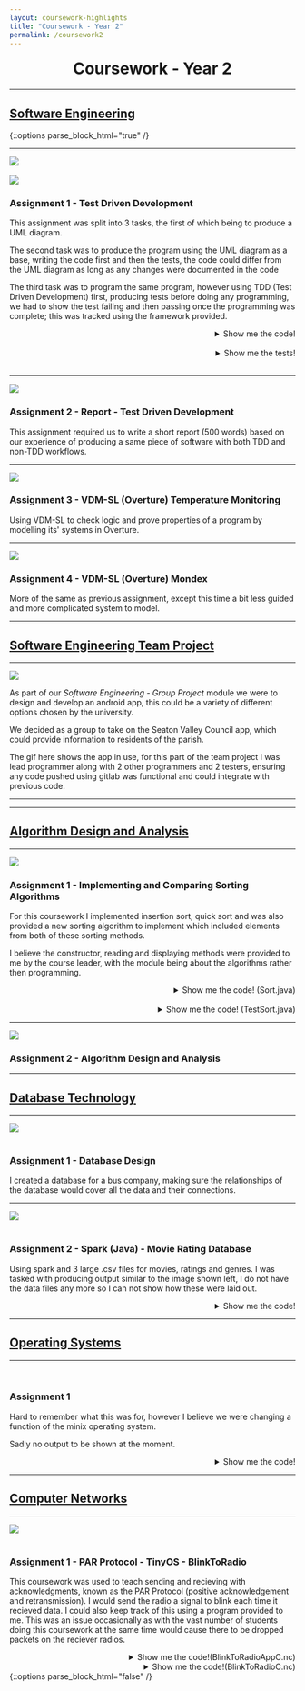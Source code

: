 ```yaml
---
layout: coursework-highlights
title: "Coursework - Year 2"
permalink: /coursework2
---
```


<h1 style="text-align:center;margin-top:20px;">Coursework - Year 2</h1>
<div class="row">
  <hr>
  <h2><a href="https://www.ncl.ac.uk/module-catalogue/module.php?code=CSC2021">Software Engineering</a></h2>
</div>
{::options parse_block_html="true" /}
<div class="row">
<hr>
<div class="row">
<div class="col-sm-6">
<img class="enlarge" src="/img/coursework/UMLdiagram.png" style="max-width:90%" max-height="350"><br><br>
<img class="enlarge" src="/img/coursework/TDDtests.png" style="max-width:90%" max-height="350">
</div>
<div class="col-sm-6">
<h3>Assignment 1 - Test Driven Development</h3>
<p>This assignment was split into 3 tasks, the first of which being to produce a UML diagram.</p>
<p>The second task was to produce the program using the UML diagram as a base, writing the code first and then the tests, the code could differ from the UML diagram as long as any changes were documented in the code</p>
<p>The third task was to program the same program, however using TDD (Test Driven Development) first, producing tests before doing any programming, we had to show the test failing and then passing once the programming was complete; this was tracked using the framework provided.</p>
</div>
</div>
<div class="row">
<details><summary markdown="span" style="text-align:right">Show me the code!</summary>

```java
package com.example.tddCoursework.Part1And2CodeAndTest;

import java.util.ArrayList;

public class RecordManagerNonTDD {
	String officeName;
	ArrayList<EmployeeNonTDD> employees = new ArrayList<EmployeeNonTDD>();
	
	
	RecordManagerNonTDD(String officeName){
		this.officeName = officeName;
	}
	
	public ArrayList<EmployeeNonTDD> getAllEmployees(){
		return employees;
	}
	
	public void addEmployee(EmployeeNonTDD employee){
		employees.add(employee);
	}
	
	public void addEmployee(String name, String address, String phoneNumber, String department, String dateStarted){
		employees.add(new EmployeeNonTDD(name,address,phoneNumber,department,dateStarted));
	}
	
	public String getAllEmployeeDetails(){
		String str = "";
		for(EmployeeNonTDD emp : employees){
			str += emp.toString();
		}
		
		return str;
		
	}
	
}

import java.util.ArrayList;

public class EmployeeNonTDD {
	final int STAFF_ID;
	public static int id = 0;
	String name;
	String address;
	String phoneNumber;
	String department;
	String dateStarted;
	ArrayList<TrainingRecordNonTDD> trainingRecords = new ArrayList<TrainingRecordNonTDD>();
	
	EmployeeNonTDD(String name, String address, String phoneNumber, String department, String dateStarted){
		
		this.STAFF_ID = id++;
		this.name = name;
		this.address = address;
		this.phoneNumber = phoneNumber;
		this.department = department;
		this.dateStarted = dateStarted;
	}
	
	public String toString(){
		String str = String.format(" %d %s %s %s %s %s Training Records[",this.STAFF_ID,this.name,this.address,this.phoneNumber,this.department,this.dateStarted);
		if (this.trainingRecords.size() < 1){
			str += "n/a";
		} else {
		for(TrainingRecordNonTDD tr : this.trainingRecords){
			str += tr.toString();
			if(tr != this.trainingRecords.get(trainingRecords.size()-1))
				str += ", ";
		}
		}
		str += "];";
		return str;	
	}
}

public class TrainingRecordNonTDD {

	String qualificationName;
	String dateAchieved;
	String levelOfQualification;
	
	TrainingRecordNonTDD(String qualificationName, String levelOfQualification ,String dateAchieved){
		this.qualificationName = qualificationName;
		this.dateAchieved = dateAchieved;
		this.levelOfQualification = levelOfQualification;
	}
	
	public String toString(){
		
		String tr = String.format("%s %s %s", this.qualificationName,this.levelOfQualification,this.dateAchieved);
		
		return tr;
	}
}
```

</details>
<br/>
<details><summary markdown="span" style="text-align:right">Show me the tests!</summary>

```java
package com.example.tddCoursework.Part1And2CodeAndTest;

import static org.junit.Assert.*;

import org.junit.*;

public class RecordManagerTestPart2 {
	
	public RecordManagerNonTDD rm,anotherRm;
	public EmployeeNonTDD testEmployee;
	public EmployeeNonTDD stevenKirby;
	
	@Before
	public void setUp(){
		
		rm = new RecordManagerNonTDD("Test");
		anotherRm = new RecordManagerNonTDD("Another");
		
		stevenKirby = new EmployeeNonTDD("Steven Kirby","17 Exam Lane","07432965778","Sales","15/11/2017");
		testEmployee = new EmployeeNonTDD("Test Man","28 Test Hill","07422945322","IT","12/11/2017");

		rm.addEmployee(stevenKirby);
		rm.addEmployee(testEmployee);
		
		stevenKirby.trainingRecords.add(new TrainingRecordNonTDD("BSC Computer Science","First","10/11/2017"));
		testEmployee.trainingRecords.add(new TrainingRecordNonTDD("BSC Biomedical Studies","Pass","05/02/2016"));

		testEmployee.trainingRecords.add(new TrainingRecordNonTDD("BSC Biomedical Studies 2","First","01/07/2016"));
		testEmployee.trainingRecords.add(new TrainingRecordNonTDD("BSC Biomedical Studies 3","Second","08/04/2017"));
		
		EmployeeNonTDD.id = 0;
	}
	
	
	
	@Test
	public void testRecordManager() {
		assertTrue(rm != null);
		
	}
	
	@Test
	public void testMultipleRecordManagers(){
		assertTrue(rm != null && anotherRm !=null && rm != anotherRm);
	}

	@Test
	public void testGetAllEmployees() {
		assertEquals(rm.employees,rm.getAllEmployees());
		
	}

	@Test
	public void testAddEmployee() {
		assertEquals(stevenKirby,rm.employees.get(0));
	}

	@Test
	public void testGetAllEmployeeDetails(){
		assertEquals(" 0 Steven Kirby 17 Exam Lane 07432965778 Sales 15/11/2017 Training Records[BSC Computer Science First 10/11/2017]; 1 Test Man 28 Test Hill 07422945322 IT 12/11/2017 Training Records[BSC Biomedical Studies Pass 05/02/2016, BSC Biomedical Studies 2 First 01/07/2016, BSC Biomedical Studies 3 Second 08/04/2017];",rm.getAllEmployeeDetails());
	}
	
	@Test
	public void testNoTrainingRecords(){
		
		stevenKirby.trainingRecords.remove(0);
		assertEquals(" 0 Steven Kirby 17 Exam Lane 07432965778 Sales 15/11/2017 Training Records[n/a]; 1 Test Man 28 Test Hill 07422945322 IT 12/11/2017 Training Records[BSC Biomedical Studies Pass 05/02/2016, BSC Biomedical Studies 2 First 01/07/2016, BSC Biomedical Studies 3 Second 08/04/2017];",rm.getAllEmployeeDetails());
	}
}
```
	
</details>
<br/>
</div>
</div>
<div class="row">
<hr>
<div class="col-sm-6">
<img class="enlarge" src="/img/coursework/TDDreport.png" style="max-width:90%" max-height="350">
</div>
<div class="col-sm-6">
<h3>Assignment 2 - Report - Test Driven Development</h3>
<p>This assignment required us to write a short report (500 words) based on our experience of producing a same piece of software with both TDD and non-TDD workflows.</p>
</div>
</div>
<div class="row">
<hr>
<div class="col-sm-6">
<img class="enlarge" src="/img/coursework/VDM.png" style="max-width:90%;max-height=350px">
</div>
<div class="col-sm-6">
<h3>Assignment 3 - VDM-SL (Overture) Temperature Monitoring</h3>
<p>Using VDM-SL to check logic and prove properties of a program by modelling its' systems in Overture.</p>
</div>
</div>
<div class="row">
<hr>
<div class="col-sm-6">
<img class="enlarge" src="/img/coursework/Mondex.png" style="max-width:90%;max-height=350px">
</div>
<div class="col-sm-6">
<h3>Assignment 4 - VDM-SL (Overture) Mondex</h3>
<p>More of the same as previous assignment, except this time a bit less guided and more complicated system to model.</p>
</div>
</div>
<div class="row">
<hr>
<h2><a href="https://www.ncl.ac.uk/module-catalogue/module.php?code=CSC2022">Software Engineering Team Project</a></h2>
</div>
<div class="row">
<hr>
<div class="col-sm-6">
<img class="enlarge" src="/img/coursework/SeatonValleyDemo.gif" style="max-width:90%;max-height:350px">
</div>
<div class="col-sm-6">
<p>As part of our <em>Software Engineering - Group Project</em> module we were to design and develop an android app, this could be a variety of different options chosen by the university.</p>
<p>We decided as a group to take on the Seaton Valley Council app, which could provide information to residents of the parish.</p>
<p>The gif here shows the app in use, for this part of the team project I was lead programmer along with 2 other programmers and 2 testers, ensuring any code pushed using gitlab was functional and could integrate with previous code.</p>
</div>
<hr>
</div>
<div class="row">
<hr>
<h2><a href="https://www.ncl.ac.uk/module-catalogue/module.php?code=CSC2023">Algorithm Design and Analysis</a></h2>
</div>
<div class="row">
<hr>
<div class="col-sm-6">
<img class="enlarge" src="/img/coursework/SortingAlgos.png" style="max-width:90%;max-height=350px">
</div>
<div class="col-sm-6">
<h3>Assignment 1 - Implementing and Comparing Sorting Algorithms</h3>
<p>For this coursework I implemented insertion sort, quick sort and was also provided a new sorting algorithm to implement which included elements from both of these sorting methods.</p>
<p>I believe the constructor, reading and displaying methods were provided to me by the course leader, with the module being about the algorithms rather then programming.</p>
</div>
</div>
<div class="row">
<details><summary markdown="span" style="text-align:right">Show me the code! (Sort.java)</summary>

```java

/*****************************************************/
/***     Initial Author: Jason Steggles 20/09/17   ***/
/***     Extended by: Steven Kirby  Date 24/10/17  ***/
/*****************************************************/

import java.io.*;
import java.text.*;
import java.util.*;

public class Sort {

	/** Array of integers to sort **/
	private int[] A;

	/** Size of the array **/
	private int size;

	/** Number of elements actually used in array **/
	private int usedSize;

	/** Global variables for counting sort comparisons **/
	public int compIS;
	/** Global comparison count for Insertion Sort **/
	public int compQS;
	/** Global comparison count for Quicksort **/
	public int compNewS;

	/** Global comparison count for new sort **/

	/*****************/
	/** Constructor **/
	/*****************/
	Sort(int max) {
		/** Initialiase global sort count variables **/
		compIS = 0;
		compQS = 0;
		compNewS = 0;

		/** Initialise size variables **/
		usedSize = 0;
		size = max;

		/** Create Array of Integers **/
		A = new int[size];
	}

	public int getArraySize() {
		return usedSize;
	}

	/*********************************************/
	/*** Read a file of integers into an array ***/
	/*********************************************/
	public void readIn(String file) {
		try {
			/** Initialise loop variable **/
			usedSize = 0;

			/** Set up file for reading **/
			FileReader reader = new FileReader(file);
			Scanner in = new Scanner(reader);

			/** Loop round reading in data while array not full **/
			while (in.hasNextInt() && (usedSize < size)) {
				A[usedSize] = in.nextInt();
				usedSize++;
			}

		} catch (IOException e) {
			System.out.println("Error processing file " + file);
		}
	}

	/**********************/
	/*** Display array ***/
	/**********************/
	public void display(int line, String header) {
		/*** Integer Formatter - three digits ***/
		NumberFormat FI = NumberFormat.getInstance();
		FI.setMinimumIntegerDigits(3);

		/** Print header string **/
		System.out.print("\n" + header);

		/** Display array data **/
		for (int i = 0; i < usedSize; i++) {
			/** Check if new line is needed **/
			if (i % line == 0) {
				System.out.println();
			}

			/** Display an array element **/
			System.out.print(FI.format(A[i]) + " ");
		}
	}

	/** Insertion Sort Algorithm **/
	public void insertion() {
		// Loop through the array, for N - 1
		for (int i = 1; i < A.length; i++) {
			int key = A[i];
			/*
			 * Store an extra pointer as j variable to loop through array
			 * without affecting i variable
			 */
			int j = i;
			// Check to ensure we don't have a out of bounds exception at -1 of
			// array which doesn't exist.
			// also checks to see if the pointer is in the right place by
			// checking if the value to the left in the array is bigger then it.
			while (j > 0 && key < A[j - 1]) {
				// comparison was made so we would increment the counter.
				compIS++;
				// move values up the array as we know the key should be lower
				// then this.
				A[j] = A[j - 1];
				// decrement j to check the next value in the array.
				j -= 1;
			}
			// when we find the right place even though the while loop is false
			// we need to increment the counter.
			compIS++;
			// insert key into the correct place in the array.
			A[j] = key;
		}

	}

	/** QuickSort Algorithm **/
	public void quick(int L, int R) {
		// if pointers haven't crossed during recursion.
		if (R > L) {
			// partition the left side then the right side.
			int p = partition(L, R);
			quick(L, p - 1);
			quick(p + 1, R);
		}
	}

	/**
	 * Method to partition array from left pointer to right pointer in array.
	 **/
	public int partition(int L, int R) {
		int pL = L;
		int pR = R;
		// value always always right value to start (pivot)
		int v = A[R];

		// if pointers haven't crossed yet
		while (pL < pR) {

			// starting from the left pointer, keep moving right in array until
			// a value less then the pivot is found
			while (A[pL] < v) {
				pL += 1;
				compQS++;
			}
			compQS++;
			// then check from the right pointer and move to the left, ensuring
			// we don't move past the original left pointer
			while (A[pR] >= v && pR > L) {
				pR -= 1;
				compQS++;
			}
			compQS++;
			// swap the values of the pointers if left pointer still smaller the
			// right pointer
			if (pL < pR) {
				swap(pL, pR);
			}
		}
		// swap the value with the original pivot.
		swap(pL, R);
		// return the new left pointer.
		return pL;
	}

	/** Method to swap one element in an array with another **/
	public void swap(int L, int R) {
		// Temporarily store value in variable before overwriting it.
		int temp = A[L];
		A[L] = A[R];
		// and finally writing it to the swap counterpart.
		A[R] = temp;
	}

	/** New Sorting Algorithm **/
	public void newsort() {
		// for each position in array starting from index 0
		int pos = 0;
		while (pos < A.length - 1) {
			// find the minimum value in the array that hasn't been sorted yet.
			int min = findMinFrom(pos);

			// check which array index is the minimum value
			for (int i = pos; i < A.length; i++) {
				if (A[i] == min) {
					// swap it into position
					swap(i, pos);
					// increase the position to find the next minimum
					pos += 1;
				}
				compNewS++;
			}
		}
	}

	/**
	 * Method to find and return the next minimum value in the array after a
	 * given position
	 **/
	public int findMinFrom(int pos) {
		int min = A[pos];
		for (int i = pos + 1; i < A.length; i++) {
			// if value is smaller, it becomes the new minimum
			if (A[i] < min) {
				min = A[i];
			}
			compNewS++;
		}
		return min;

	}
} /** End of Sort Class **/

```

</details>
<br/>
<details><summary markdown="span" style="text-align:right">Show me the code! (TestSort.java)</summary>

```java

/*************************************************/
/***    Test class for Sort class    	       ***/
/***                                           ***/
/***    Author: Steven Kirby    24/10/2017     ***/
/*************************************************/

public class TestSort {
	public static void main(String[] args) {

		// tests using each file as required, array size, test file, which
		// algorithms to test(insertion,quick,new)
		test(15, "test1.txt", true, true, false);
		test(15, "test2.txt", true, true, false);
		test(100, "test3.txt", true, true, true);
		test(100, "test4.txt", true, true, true);
		test(100, "test5.txt", true, false, true);

	}

	// method for calling whichever tests are required for each array test file.
	public static void test(int maxArraySize, String testfile, boolean i, boolean q, boolean n) {

		// read in and display array before it is sorted
		Sort beforeSorting = new Sort(maxArraySize);
		beforeSorting.readIn(testfile);
		beforeSorting.display(10, "Array Before Sorting using " + testfile);
		System.out.println("\n");

		// insertion sort test
		if (i) {
			Sort sortTestInsertion = new Sort(maxArraySize);
			sortTestInsertion.readIn(testfile);
			sortTestInsertion.insertion();
			sortTestInsertion.display(10, "Insertion Test using " + testfile);
			System.out.println("\n   Insertion sort comparison counter: " + sortTestInsertion.compIS);
		}
		// quick sort test
		if (q) {
			Sort sortTestQuick = new Sort(maxArraySize);
			sortTestQuick.readIn(testfile);
			sortTestQuick.quick(0, sortTestQuick.getArraySize() - 1);
			sortTestQuick.display(10, "\nQuickSort Test using " + testfile);
			System.out.println("\n   Quicksort comparison counter: " + sortTestQuick.compQS);
		}
		// new sort test
		if (n) {
			Sort sortTestNew = new Sort(maxArraySize);
			sortTestNew.readIn(testfile);
			sortTestNew.newsort();
			sortTestNew.display(10, "\nNewSort Test using " + testfile);
			System.out.println("\n   Newsort comparison counter: " + sortTestNew.compNewS);
		}
		System.out.println("\n------------------------------------------\n");
	}

} /** End of Test class **/

```

</details>
</div>

<div class="row">
<hr>
<div class="col-sm-6">
<img class="enlarge" src="/img/coursework/RopeCutting.png" style="max-width:90%;max-height=350px">
</div>
<div class="col-sm-6">
<h3>Assignment 2 - Algorithm Design and Analysis</h3>
<p></p>
</div>
</div>
<div class="row">
<hr>
<h2><a href="https://www.ncl.ac.uk/module-catalogue/module.php?code=CSC2024">Database Technology</a></h2>
</div>
<div class="row">
<hr>
<div class="col-sm-6">
<img class="enlarge" src="/img/coursework/DatabaseDesign.png" style="max-width:90%;max-height=350px"><br><br>
</div>
<div class="col-sm-6">
<h3>Assignment 1 - Database Design</h3>
<p>I created a database for a bus company, making sure the relationships of the database would cover all the data and their connections.</p>
</div>
</div>
<div class="row">
<hr>
<div class="col-sm-6">
<img class="enlarge" src="/img/coursework/SparkOutput.png" style="max-width:90%;max-height=350px"><br><br>
</div>
<div class="col-sm-6">
<h3>Assignment 2 - Spark (Java) - Movie Rating Database </h3>
<p>Using spark and 3 large .csv files for movies, ratings and genres. I was tasked with producing output similar to the image shown left, I do not have the data files any more so I can not show how these were laid out.</p>
</div>
</div>
<div class="row">
<details><summary markdown="span" style="text-align:right">Show me the code!</summary>
	
```java
package sparkCoursework;

import java.io.BufferedWriter;
import java.io.FileWriter;
import java.io.IOException;
import java.util.Arrays;
import java.util.List;

import org.apache.log4j.Level;
import org.apache.log4j.LogManager;
import org.apache.spark.SparkConf;
import org.apache.spark.api.java.JavaSparkContext;
import org.apache.spark.sql.Dataset;
import org.apache.spark.sql.Row;
import org.apache.spark.sql.SparkSession;
import static org.apache.spark.sql.functions.*;

public class coursework {

	private static String PATH = Messages.getString("Coursework.0"); //$NON-NLS-1$
	private static String MOVIES_DATA = "movies.csv";
	private static String RATINGS     = "ratings.csv";
	private static String MOVIE_GENRE_DATA = "movieGenres.csv";
	
	static SparkConf conf = new SparkConf().setMaster("local").setAppName("My App");
	static JavaSparkContext sc = new JavaSparkContext(conf);
	static SparkSession spark = SparkSession.builder().appName("Java Spark SQL basic example")
			.config("spark.some.config.option", "some-value").getOrCreate();
	
	static boolean headers = false;
	public static void main(String[] args) {
		// TODO Auto-generated method stub

		LogManager.getLogger("org").setLevel(Level.ERROR);
		
		System.out.println("Step 1");
		//Step 1 - load data and print schemas
		Dataset<Row> movies = LoadMoviesData();
		movies.printSchema();
		Dataset<Row> ratings = LoadRatingsData();
		ratings.printSchema();
		
		System.out.println("Step 2 - no info to show");
		//Step 2 - CSV WRITER APPENDS TO FILE SO MAY NEED TO COMMENT THIS OUT IF YOU RUN CODE
		//Takes 5-10 minutes
		//Put data into lists 
		List<Row> movieList = movies.select("movieId").collectAsList();
		List<Row> genresList = movies.select("genres").collectAsList();
		//list to hold individual genres
		List<String> movieGenre;
		//index
		int i = 0;
		for(Row m : movieList ){
		//Split genres and remove [ and ]
			movieGenre = Arrays.asList((genresList.get(i).toString().replace("[","").replace("]","").split("\\|")));
			for(String g : movieGenre){
				//method to output to CSV
				outputToCSV(m.toString().replace("[", "").replace("]", "") + "," + g.toString());
			}
				i++;
		}
		System.out.println("Step 3");
		//Step 3
		
		//load newly created csv file data
		Dataset<Row> movieGenres = LoadMovieGenresData();
		movieGenres.printSchema();
		//show top 50
		movieGenres.orderBy(movieGenres.col("movieId").desc()).show(50);
		
		System.out.println("Step 4");
		//Step 4
		//count after grouping genres together and rename count column
		Dataset<Row> genrePopularity = movieGenres.groupBy(movieGenres.col("genre")).count().withColumnRenamed("count", "moviesCount");
		genrePopularity.printSchema();
		//show top 10 most popular genres
		genrePopularity.orderBy(genrePopularity.col("moviesCount").desc()).show(10);
		
		System.out.println("Step 5");
		//Step 5
		Dataset<Row> topTen = genrePopularity.orderBy(genrePopularity.col("moviesCount").desc()).limit(10);
		//get table of all users that have rated a movie of the top 10 genre
		Dataset<Row> joinedData = ratings.join(movieGenres,"movieId").join(topTen,"genre");
		//group genre and userId to see each count of genre each user has
		Dataset<Row> userGenre = joinedData.groupBy(joinedData.col("genre"),joinedData.col("userId")).count();
		//order by the most then remove any data that has the same genre after this top one is found, could also use max
		Dataset<Row> ugPairs = userGenre.orderBy(userGenre.col("genre"),userGenre.col("count").desc()).dropDuplicates("genre");
		ugPairs.printSchema();
		ugPairs.select(ugPairs.col("genre"),ugPairs.col("userId")).show();
		
		System.out.println("Step 6");
		//Step 6
		//count how many movies user has rated
		Dataset<Row> numMoviesPerUser = ratings.groupBy(ratings.col("userId")).count().withColumnRenamed("count", "ratingsCount");
		//get the top 10 users
		Dataset<Row> top10NumMoviesPerUser = numMoviesPerUser.orderBy(numMoviesPerUser.col("ratingsCount").desc()).limit(10);
		top10NumMoviesPerUser.printSchema();
		top10NumMoviesPerUser.show();
		//see what genre they have most reviewed
		Dataset<Row> top10CommonGenre = ratings.join(movieGenres,"movieId").join(top10NumMoviesPerUser,"userId");
		Dataset<Row> commonGenre = top10CommonGenre.groupBy(top10CommonGenre.col("userId"), top10CommonGenre.col("genre")).count().withColumnRenamed("genre", "mostCommonGenre");
		commonGenre.printSchema();
		//remove any other data for that user after highest genre is found for that user, join numMoviesPerUser again to be able to see their original ratingsCount
		commonGenre.orderBy(commonGenre.col("count").desc()).dropDuplicates("userId").join(numMoviesPerUser, "userId").select("userId","ratingsCount","mostCommonGenre").show();
		
		System.out.println("Step 7");
		//Step 7
		//group data of the same movieId to find the average and variance of the ratings that were left for them, renamed columns
		Dataset<Row> avgRating = ratings.groupBy(ratings.col("movieId")).agg(avg("rating"),variance("rating")).withColumnRenamed("var_samp(rating)", "variance").withColumnRenamed("avg(rating)","averageRating");
		//show the top 10 rated
		avgRating.orderBy(avgRating.col("averageRating").desc()).limit(10).show();
		}


	private static Dataset<Row> LoadRatingsData() {
		return spark.read().option("inferSchema", true).option("header", true).option("multLine", true)
				.option("mode", "DROPMALFORMED").csv(PATH + RATINGS);
	}

	private static Dataset<Row> LoadMoviesData() {
		return spark.read().option("inferSchema", true).option("header", true).option("multLine", true)
				.option("mode", "DROPMALFORMED").csv(PATH + MOVIES_DATA);
	}
	
	private static Dataset<Row> LoadMovieGenresData() {
		return spark.read().option("inferSchema", true).option("header", true).option("multLine", true)
				.option("mode", "DROPMALFORMED").csv(PATH + MOVIE_GENRE_DATA);
	}
	

	public static void outputToCSV(String str) {

		try {
			// new file with append true
			FileWriter w = new FileWriter("src/main/resources/movieGenres.csv", true);
			BufferedWriter b = new BufferedWriter(w);

			// if the headers have not already been written to the file, then
			// write them
			if (!headers) {
				b.write("movieId,genre\n");
				headers = true;
			}
			
			b.write(str + "\n");
			b.flush();
			b.close();

		} catch (IOException e) {
			// TODO Auto-generated catch block
			e.printStackTrace();
		}

	}
}
```
	
</details>
</div>
<div class="row">
<hr>
<h2><a href="https://www.ncl.ac.uk/module-catalogue/module.php?code=CSC2025">Operating Systems</a></h2>
</div>
<div class="row">
<hr>
<div class="col-sm-6">
<img src="" style="max-width:90%;max-height=350px"><br><br>
</div>
<div class="col-sm-6">
<h3>Assignment 1</h3>
<p>Hard to remember what this was for, however I believe we were changing a function of the minix operating system.</p>
<p>Sadly no output to be shown at the moment.</p>
</div>
<div class="row">
<details><summary markdown="span" style="text-align:right">Show me the code!</summary>

```c
/*
 * Student Name : Steven Kirby
 * Student Number : 16027577
 * Date : 14/11/2017
 */
#include <errno.h>
#include <limits.h>
#include <stdio.h>
#include <stdlib.h>
#include <string.h>

#include "arraylib.h"

/* error message format for fatalerror */
static const char *ERR_FMT = "%s:%d - %s, errno %d: %s\n";

array *newarray(int len) {
/* check if array will be of valid length */
	if(len < 1){
		errno = EINVAL;
		return NULL;
	}

/* dynamic allocation of array struct */
	array *struc = (array *) malloc(sizeof(array));

/* allocate array, giving it enough size for len of ints */
	int* newArray = calloc(len,sizeof(int));

/* assign length and pointer to fields of array struct */
	struc->ai = newArray;
	struc->len = len;

/* if allocation of memory failed set errno and release any memory allocation, then return NULL */
	if(!struc || !newArray){
		errno = ENOMEM;	
		delarray(struc);
		return NULL;
	} 
/* if all successful will return pointer to array struct */
	return struc;
}


int get(array *arr, int idx) {

/* check for any errors, set errno and return the minimum value of int if any error */
	if(arr == NULL || arr->ai == NULL|| idx >= arr->len || idx < 0){
		errno = EINVAL;
		return INT_MIN;
	}

/* returns value in ai[x] */
	return arr->ai[idx];
}
                
void set(array *arr, int idx, int value) {
  
/* check for any errors, set errno if any error */
	if(arr == NULL || arr->ai == NULL || idx >= arr->len || idx < 0){
		errno = EINVAL;

/* needs else as doesnt return on error (void method) */
	} else {

/* set value of ai[x] to the value given */
	arr->ai[idx] = value;
	}
}

void foreach(array *arr, applyfunction applyf) { 

/* check to see if all conditions of foreach method specification are met */
	if(arr && arr->ai && applyf && arr->len > 0){	

/* loop iterates through each value in array to apply function to  */
		for (int a = 0;a < arr->len;a++){

/* stores the resulting value of applyf in the array at index a */
			arr->ai[a] = applyf(arr,a);
		}    
	}
}

void print(FILE *stream, array *arr) {

/* string always starts with [ */
	fprintf(stream,"[");

/* check for errors */
	if(arr && arr->ai && arr->len > 0){

/* loop through the array, printing each value out */
		for(int i = 0; i < arr->len; i++){
			fprintf(stream," %i,",arr->ai[i]);
		}	
	}

/* close the string whether errors were found or not*/
	fprintf(stream," ]");
} 
        
THE FOLLOWING FUNCTIONS ARE IMPLEMENTED FOR YOU - DO NOT CHANGE

/* see println comments in arraylib.h */
void println(FILE *stream, array *arr) {
    print(stream, arr);
    fprintf(stream, "\n");
}

/* see delarray comments in arraylib.h */
void delarray(array *arr) {
    if (arr) { 
        if (arr->ai) 
            free(arr->ai);
        free(arr);
    }
}

/* see fatalerror comments in arraylib.h */
void fatalerror(int line, char *msg) {
    fprintf(stderr, ERR_FMT, __FILE__, line, msg, errno, strerror(errno));
    exit(EXIT_FAILURE);
}

/* see newarray_e comments in arraylib.h */
array *newarray_e(int len) {
    array *arr = newarray(len);
    
    if (!arr)
        fatalerror(__LINE__, "array allocation failed");
        
    return arr;
}

/* see get_e comments in arraylib.h */
int get_e(array *arr, int idx) {
    int val = get(arr, idx);
    
    if (val == INT_MIN && errno == EINVAL)
        fatalerror(__LINE__, "null array or index out of bounds");
    
    return val;
}
        
/* see set_e comments in arraylib.h */
void set_e(array *arr, int idx, int value) {
    set(arr, idx, value);
    
    if (errno == EINVAL)
        fatalerror(__LINE__, "null array or index out of bounds");
}
```

</details>
</div>
</div>

<div class="row">
<hr>
<h2><a href="https://www.ncl.ac.uk/module-catalogue/module.php?code=CSC2026">Computer Networks</a></h2>
</div>
<div class="row">
<hr>
<div class="col-sm-6">
<img class="enlarge" src="/img/coursework/Networks.png" style="max-width:90%;max-height=350px"><br><br>
</div>
<div class="col-sm-6">
<h3>Assignment 1 - PAR Protocol - TinyOS - BlinkToRadio</h3>
<p>This coursework was used to teach sending and recieving with acknowledgments, known as the PAR Protocol (positive acknowledgement and retransmission). I would send the radio a signal to blink each time it recieved data. I could also keep track of this using a program provided to me. This was an issue occasionally as with the vast number of students doing this coursework at the same time would cause there to be dropped packets on the reciever radios.</p>
</div>
</div>
<div class="row">
<details><summary markdown="span" style="text-align:right">Show me the code!(BlinkToRadioAppC.nc)</summary>

```c
//Steven Kirby - CSC2026 - Computer Networks//
 #include <Timer.h>
 #include "BlinkToRadio.h"
 
configuration BlinkToRadioAppC {}

implementation {
  components BlinkToRadioC;

  components MainC;
  components LedsC;
  components AMSendReceiveC as Radio;
  components new TimerMilliC() as Timer0;
  components new TimerMilliC() as Timer1;

  BlinkToRadioC.Boot -> MainC;
  BlinkToRadioC.RadioControl -> Radio;

  BlinkToRadioC.Leds -> LedsC;
  BlinkToRadioC.Timer0 -> Timer0;
  BlinkToRadioC.Timer1 -> Timer1;

  BlinkToRadioC.Packet -> Radio;
  BlinkToRadioC.AMPacket -> Radio;
  BlinkToRadioC.AMSendReceiveI -> Radio;
}

```

</details>
<details><summary markdown="span" style="text-align:right">Show me the code!(BlinkToRadioC.nc)</summary>

```c
//Steven Kirby - CSC2026 - Computer Networks//
 #include <Timer.h>
 #include "BlinkToRadio.h"
 
module BlinkToRadioC {
  uses {
    interface Boot;
    interface SplitControl as RadioControl;

    interface Leds;
    interface Timer<TMilli> as Timer0;
	interface Timer<TMilli> as Timer1;
    interface Packet;
    interface AMPacket;
    interface AMSendReceiveI;
  }
}



implementation {
  //boolean for checking whether a acknowledge packet has been recieved.
  bool acknowledged = TRUE;
  
  //keeps track of how many sets of packets have been set.
  uint16_t counter = 0;
  
  //timeout for the resending of dropped packets.
  uint16_t timeout = 5000;
  
  //message buffers for packets
  message_t sendMsgBuf;
  message_t ackMsgBuf;
  message_t savedMsgBuf;
  
  //pointer to message buffers
  message_t* sendMsg = &sendMsgBuf; 
  message_t* ackMsg = &ackMsgBuf; 
  message_t* savedMsg = &savedMsgBuf;

  event void Boot.booted() {
    call RadioControl.start();
  };

  //task sends 60 messages up to 0x3C then slows to 1 per second.
   task void speedSend() { 
  
  if (counter<60){
	  //init packets.
	  BlinkToRadioMsg* btrpkt;
	  BlinkToRadioMsg* savedpkt;
	  
	  if(acknowledged){
		//increase counter only if received ackknowledgment.
		counter++;
		
		//setting up the packet. 
		call AMPacket.setType(sendMsg, AM_BLINKTORADIO);
		call AMPacket.setDestination(sendMsg, DEST_ECHO);
		call AMPacket.setSource(sendMsg, TOS_NODE_ID);
		call Packet.setPayloadLength(sendMsg, sizeof(BlinkToRadioMsg));

		//putting this data into the packet.
		btrpkt = (BlinkToRadioMsg*)(call Packet.getPayload(sendMsg, sizeof (BlinkToRadioMsg)));
		btrpkt->type = TYPE_DATA;
		btrpkt->seq = counter%2;// changed from 0.
		btrpkt->nodeid = TOS_NODE_ID;
		btrpkt->counter = counter;

		//setting up a second packet to save the information in case it is dropped.
		call AMPacket.setType(savedMsg, AM_BLINKTORADIO);
		call AMPacket.setDestination(savedMsg, DEST_ECHO);
		call AMPacket.setSource(savedMsg, TOS_NODE_ID);
		call Packet.setPayloadLength(savedMsg, sizeof(BlinkToRadioMsg));

		//putting the data into the packet that is identical to the original packet.
		savedpkt = (BlinkToRadioMsg*)(call Packet.getPayload(savedMsg, sizeof (BlinkToRadioMsg)));
		savedpkt->type = btrpkt->type;
		savedpkt->seq = btrpkt->seq;
		savedpkt->nodeid = btrpkt->nodeid;
		savedpkt->counter = btrpkt->counter;
		
		//send message and store returned pointer to free buffer for next message.
		sendMsg = call AMSendReceiveI.send(sendMsg);
		//reset acknowledged for the next set of packets.
		acknowledged = FALSE;
		//start timer to check if we recieve an acknowledgement within the timeout duration.
		call Timer1.startOneShot(timeout);
		} 
	} else {
		//if we have sent 60 sets of packets fast already, slow it down to 1 per second and use original method.
		call Timer0.startPeriodic(TIMER_PERIOD_MILLI);
	}
  }
  
  event void RadioControl.startDone(error_t error) {
    if (error == SUCCESS) {
	post speedSend();
	//Removed when task was introduced.
    //call Timer0.startPeriodic(TIMER_PERIOD_MILLI); 
	
    }
  };

  //do nothing.
  event void RadioControl.stopDone(error_t error){};

  
  event void Timer0.fired() {
  BlinkToRadioMsg* btrpkt;
  BlinkToRadioMsg* savedpkt;
  
  //same as above code in task speedSend
  if(acknowledged){
	counter++;
	
    call AMPacket.setType(sendMsg, AM_BLINKTORADIO);
    call AMPacket.setDestination(sendMsg, DEST_ECHO);
    call AMPacket.setSource(sendMsg, TOS_NODE_ID);
    call Packet.setPayloadLength(sendMsg, sizeof(BlinkToRadioMsg));

    btrpkt = (BlinkToRadioMsg*)(call Packet.getPayload(sendMsg, sizeof (BlinkToRadioMsg)));
    btrpkt->type = TYPE_DATA;
    btrpkt->seq = counter%2;// changed from 0
    btrpkt->nodeid = TOS_NODE_ID;
    btrpkt->counter = counter;

	call AMPacket.setType(savedMsg, AM_BLINKTORADIO);
    call AMPacket.setDestination(savedMsg, DEST_ECHO);
    call AMPacket.setSource(savedMsg, TOS_NODE_ID);
    call Packet.setPayloadLength(savedMsg, sizeof(BlinkToRadioMsg));

    savedpkt = (BlinkToRadioMsg*)(call Packet.getPayload(savedMsg, sizeof (BlinkToRadioMsg)));
	savedpkt->type = btrpkt->type;
	savedpkt->seq = btrpkt->seq;
	savedpkt->nodeid = btrpkt->nodeid;
	savedpkt->counter = btrpkt->counter;
	
    sendMsg = call AMSendReceiveI.send(sendMsg);
	acknowledged = FALSE;
	call Timer1.startOneShot(timeout);
	} 
  }
  
  event void Timer1.fired(){
  //if acknowledge message hasnt been recieved within the time, send the message again and restart the timer incase of multiple dropped packets in a row.
  if(!acknowledged){
	  sendMsg = call AMSendReceiveI.send(savedMsg);
	  call Timer1.startOneShot(timeout);
  }
  
  }

  //receiving messages
  event message_t* AMSendReceiveI.receive(message_t* msg) {
	//get length of message 
    uint8_t len = call Packet.payloadLength(msg);
	//use this data to create the packet
    BlinkToRadioMsg* btrpkt = (BlinkToRadioMsg*)(call Packet.getPayload(msg, len));
	call Leds.set(btrpkt->counter);
	
	//if message received is of TYPE_DATA then send a ackknowledge message back to 
	if(btrpkt->type == TYPE_DATA){
		BlinkToRadioMsg* ackpkt;
		
		call AMPacket.setType(ackMsg, AM_BLINKTORADIO);
		call AMPacket.setDestination(ackMsg, DEST_ECHO);
		call AMPacket.setSource(ackMsg, TOS_NODE_ID);
		call Packet.setPayloadLength(ackMsg, sizeof(BlinkToRadioMsg));

		ackpkt = (BlinkToRadioMsg*)(call Packet.getPayload(ackMsg, sizeof (BlinkToRadioMsg)));
		ackpkt->type = TYPE_ACK;
		ackpkt->seq = btrpkt->seq;
		ackpkt->nodeid = TOS_NODE_ID;
		ackpkt->counter = counter;

		// send message and store returned pointer to free buffer for next message
		ackMsg = call AMSendReceiveI.send(ackMsg);
		
	}
	
	// if the packet is an acknowledge message and the sequence number matches
	if(btrpkt->type == TYPE_ACK && btrpkt->seq == counter%2){
		//set acknowledged to true.
		acknowledged = TRUE;
		//stop the timeout check
		call Timer1.stop();
		//send next set of packets
		post speedSend();
	}
	
    return msg; // no need to make msg point to new buffer as msg is no longer needed
  }
}

```

</details>
</div>
{::options parse_block_html="false" /}
